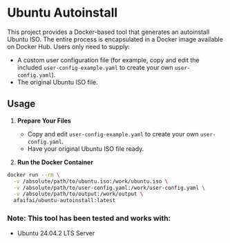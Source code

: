 # Ubuntu Autoinstall

This project provides a Docker-based tool that generates an autoinstall Ubuntu ISO. The entire process is encapsulated in a Docker image available on Docker Hub. Users only need to supply:
- A custom user configuration file (for example, copy and edit the included `user-config-example.yaml` to create your own `user-config.yaml`).
- The original Ubuntu ISO file.

## Usage

1. **Prepare Your Files**

   - Copy and edit `user-config-example.yaml` to create your own `user-config.yaml`.
   - Have your original Ubuntu ISO file ready.

2. **Run the Docker Container**

```bash
docker run --rm \
  -v /absolute/path/to/ubuntu.iso:/work/ubuntu.iso \
  -v /absolute/path/to/user-config.yaml:/work/user-config.yaml \
  -v /absolute/path/to/output:/work/output \
  afaifai/ubuntu-autoinstall:latest
```

### Note: This tool has been tested and works with:
- Ubuntu 24.04.2 LTS Server